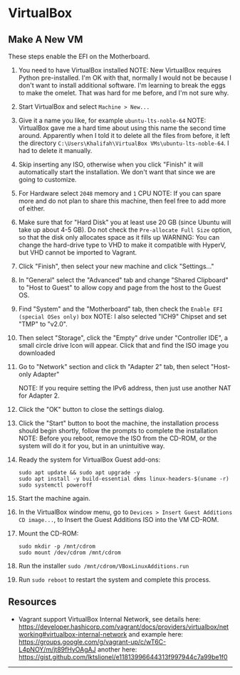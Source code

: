 # VirtualBox

## Make A New VM

These steps enable the EFI on the Motherboard.

1. You need to have VirtualBox installed
   NOTE: New VirtualBox requires Python pre-installed. I'm OK with that,
   normally I would not be because I don't want to install additional software.
   I'm learning to break the eggs to make the omelet. That was hard for me
   before, and I'm not sure why.
2. Start VirtualBox and select `Machine > New...`
3. Give it a name you like, for example `ubuntu-lts-noble-64`
   NOTE: VirtualBox gave me a hard time about using this name the second time
         around. Apparently when I told it to delete all the files from before,
         it left the directory
         `C:\Users\Khalifah\VirtualBox VMs\ubuntu-lts-noble-64`. I had to
         delete it manually.
4. Skip inserting any ISO, otherwise when you click "Finish" it will
   automatically start the installation. We don't want that since we are going
   to customize.
5. For Hardware select `2048` memory and `1` CPU
   NOTE: If you can spare more and do not plan to share this machine, then feel
         free to add more of either.
6. Make sure that for "Hard Disk" you at least use 20 GB (since Ubuntu will
   take up about 4-5 GB). Do not check the `Pre-allocate Full Size` option, so
   that the disk only allocates space as it fills up
   WARNING: You can change the hard-drive type to VHD to make it compatible
   with HyperV, but VHD cannot be imported to Vagrant.
7. Click "Finish", then select your new machine and click "Settings..."
8. In "General" select the "Advanced" tab and change "Shared Clipboard" to
   "Host to Guest" to allow copy and page from the host to the Guest OS.
9. Find "System" and the "Motherboard" tab, then check the
   `Enable EFI (special OSes only)` box
   NOTE: I also selected "ICH9" Chipset and set "TMP" to "v2.0".
10. Then select "Storage", click the "Empty" drive under "Controller IDE", a
    small circle drive Icon will appear. Click that and find the ISO image you
    downloaded
11. Go to "Network" section and click th "Adapter 2" tab, then select
    "Host-only Adapter"

    NOTE: If you require setting the IPv6 address, then just use another NAT for
    Adapter 2.
12. Click the "OK" button to close the settings dialog.
13. Click the "Start" button to boot the machine, the installation process
    should begin shortly, follow the prompts to complete the installation
    NOTE: Before you reboot, remove the ISO from the CD-ROM, or the system will
    do it for you, but in an unintuitive way.
14. Ready the system for VirtualBox Guest add-ons:
    ```shell
    sudo apt update && sudo apt upgrade -y
    sudo apt install -y build-essential dkms linux-headers-$(uname -r)
    sudo systemctl poweroff
    ```
15. Start the machine again.
16. In the VirtualBox window menu, go to
    `Devices > Insert Guest Additions CD image...`, to Insert the Guest
    Additions ISO into the VM CD-ROM.
17. Mount the CD-ROM:
    ```shell
    sudo mkdir -p /mnt/cdrom
    sudo mount /dev/cdrom /mnt/cdrom
    ```
18. Run the installer `sudo /mnt/cdrom/VBoxLinuxAdditions.run`
19. Run `sudo reboot` to restart the system and complete this process.

## Resources

* Vagrant support VirtualBox Internal Network, see details here:
  https://developer.hashicorp.com/vagrant/docs/providers/virtualbox/networking#virtualbox-internal-network
  and example here: https://groups.google.com/g/vagrant-up/c/wT6C-L4pNOY/m/jt89fHyOAgAJ
  another here: https://gist.github.com/lktslionel/e11813996644313f997944c7a99be1f0

---

[Insecure Keypairs]: https://github.com/hashicorp/vagrant/tree/main/keys
[Creating a Base Box]: https://developer.hashicorp.com/vagrant/docs/boxes/base
[VirtualBox Base Boxes]: https://developer.hashicorp.com/vagrant/docs/providers/virtualbox/boxes
[Default User Settings]: https://developer.hashicorp.com/vagrant/docs/boxes/base#default-user-settings
